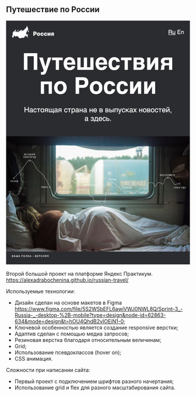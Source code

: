 ## Путешествие по России

<img src="./assets/readme/russian-trevel.jpg">

Второй большой проект на платформе Яндекс Практикум.
https://alexadrabochenina.github.io/russian-travel/

Используемые технологии:
* Дизайн сделан на основе макетов в Figma https://www.figma.com/file/5S2WSbEFL6awjVWJ0NWL8Q/Sprint-3_-Russia-_-desktop-%2B-mobile?type=design&node-id=62863-634&mode=design&t=hOU4QhdB2vIOEiN1-0;
* Ключевой особенностью является создание responsive верстки;
* Адаптив сделан с помощью медиа запросов;
* Резиновая верстка благодаря относительным величинам;
* Grid;
* Использование псевдоклассов (hover on);
* CSS анимация.

Сложности при написании сайта:
* Первый проект с подключением шрифтов разного начертания;
* Использование grid и flex для разного масштабирования сайта.
